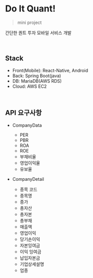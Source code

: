 # Do It Quant!

> mini project

간단한 퀀트 투자 모바일 서비스 개발

<br>

## Stack
- Front(Mobile): React-Native, Android
- Back: Spring Boot(java)
- DB: MariaDB(AWS RDS)
- Cloud: AWS EC2

<br>

## API 요구사항

- CompanyData
  - PER
  - PBR
  - ROA
  - ROE
  - 부채비율
  - 영업이익율
  - 유보율

- CompanyDetail
  - 종목 코드
  - 종목명
  - 종가
  - 총자산
  - 총자본
  - 총부채
  - 매출액
  - 영업이익
  - 당기손이익
  - 자본잉여금
  - 이익 잉여금
  - 납입자본금
  - 기업상세설명
  - 업종